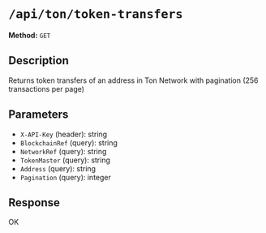 # `/api/ton/token-transfers`

**Method:** `GET`  

## Description
Returns token transfers of an address in Ton Network with pagination (256 transactions per page)



## Parameters
- `X-API-Key` (header): string
- `BlockchainRef` (query): string
- `NetworkRef` (query): string
- `TokenMaster` (query): string
- `Address` (query): string
- `Pagination` (query): integer

## Response
OK
